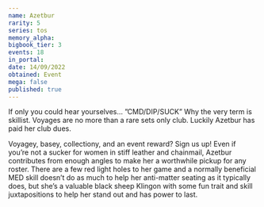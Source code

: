 ```yaml
---
name: Azetbur
rarity: 5
series: tos
memory_alpha:
bigbook_tier: 3
events: 18
in_portal:
date: 14/09/2022
obtained: Event
mega: false
published: true
---
```


If only you could hear yourselves… ”CMD/DIP/SUCK” Why the very term is skillist. Voyages are no more than a rare sets only club. Luckily Azetbur has paid her club dues.

Voyagey, basey, collectiony, and an event reward? Sign us up! Even if you’re not a sucker for women in stiff leather and chainmail, Azetbur contributes from enough angles to make her a worthwhile pickup for any roster. There are a few red light holes to her game and a normally beneficial MED skill doesn’t do as much to help her anti-matter seating as it typically does, but she’s a valuable black sheep Klingon with some fun trait and skill juxtapositions to help her stand out and has power to last.

